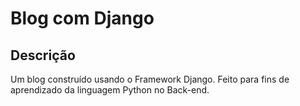 # Blog com Django

## Descrição

Um blog construído usando o Framework Django. Feito para fins de aprendizado da linguagem Python no Back-end.
